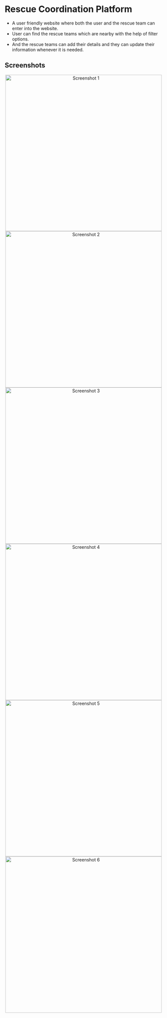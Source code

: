 # Rescue Coordination Platform

 - A user friendly website where both the user and the rescue team can enter into the website.
 - User can find the rescue teams which are nearby with the help of filter options.
 - And the rescue teams can add their details and they can update their information whenever it is needed.

## Screenshots

<div align="center">
    <img src="https://github.com/vigneshwaranbalamurugan/Rescue-Website/assets/171491614/289ab83f-6ced-4b06-ad47-484a21be00fb" alt="Screenshot 1" width="500" height="500">
    <img src="https://github.com/vigneshwaranbalamurugan/Rescue-Website/assets/171491614/2a23d3c7-0994-4359-b08d-b11fd2506a83" alt="Screenshot 2" width="500" height="500">
    <img src="https://github.com/vigneshwaranbalamurugan/Rescue-Website/assets/171491614/7954a17c-283e-4dbc-ab9b-a0dc6ca68f5b" alt="Screenshot 3" width="500" height="500">
    <img src="https://github.com/vigneshwaranbalamurugan/Rescue-Website/assets/171491614/814d79f0-118f-4ca7-8677-356a8df7d5c4" alt="Screenshot 4" width="500" height="500">
    <img src="https://github.com/vigneshwaranbalamurugan/Rescue-Website/assets/171491614/2564cdd5-b79a-462c-90cd-fe3d6997722d" alt="Screenshot 5" width="500" height="500">
    <img src="https://github.com/vigneshwaranbalamurugan/Rescue-Website/assets/171491614/ea5bb796-3779-41bf-aa20-841c5138a1c7" alt="Screenshot 6" width="500" height="500">
</div>

